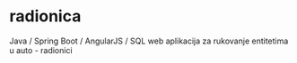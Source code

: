 # radionica
Java / Spring Boot / AngularJS / SQL web aplikacija za rukovanje entitetima u auto - radionici
